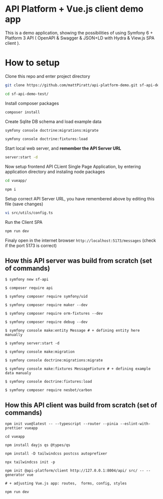 # API Platform + Vue.js client demo app

This is a demo application, showing the possibilities of using Symfony 6 + Platform 3 API ( OpenAPI & Swagger & JSON+LD with Hydra & View.js SPA client ).

# How to setup

Clone this repo and enter project directory

```sh
git clone https://github.com/mattPiratt/api-platform-demo.git sf-api-demo-test/

cd sf-api-demo-test/
```

Install composer packages

```sh
composer install
```

Create Sqlite DB schema and load example data

```sh
symfony console doctrine:migrations:migrate

symfony console doctrine:fixtures:load
```

Start local web server, and **remember the API Server URL**

```sh
server:start -d
```

Now setup frontend API CLient Single Page Application, by entering application directory and instaling node packages

```sh
cd vueapp/

npm i
```

Setup correct API Server URL, you have remembered above by editing this file (save changes)

```sh
vi src/utils/config.ts
```

Run the Client SPA

```sh
npm run dev
```

Finaly open in the internet browser
`http://localhost:5173/messages` (check if the port 5173 is correct)

## How this API server was build from scratch (set of commands)

```
$ symfony new sf-api

$ composer require api

$ symfony composer require symfony/uid

$ symfony composer require maker --dev

$ symfony composer require orm-fixtures --dev

$ symfony composer require debug --dev

$ symfony console make:entity Message # + defining entity here manually

$ symfony server:start -d

$ symfony console make:migration

$ symfony console doctrine:migrations:migrate

$ symfony console make:fixtures MessageFixture # + defining example data manualy

$ symfony console doctrine:fixtures:load

$ symfony composer require nesbot/carbon
```

## How this API client was build from scratch (set of commands)

```
npm init vue@latest -- --typescript --router --pinia --eslint-with-prettier vueapp

cd vueapp

npm install dayjs qs @types/qs

npm install -D tailwindcss postcss autoprefixer

npx tailwindcss init -p

npm init @api-platform/client http://127.0.0.1:8004/api/ src/ -- --generator vue

# + adjusting Vue.js app: routes,  forms, config, styles

npm run dev
```
